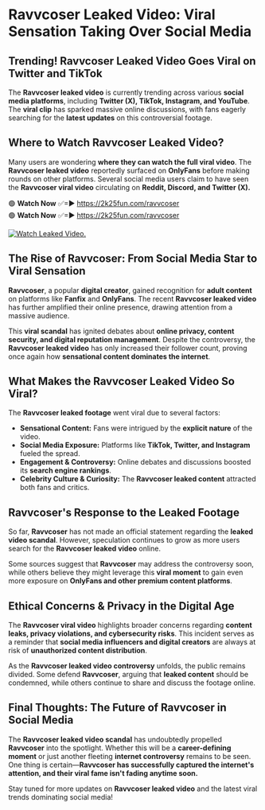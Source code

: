 # Ravvcoser Leaked Video: Viral Sensation Taking Over Social Media

## **Trending! Ravvcoser Leaked Video Goes Viral on Twitter and TikTok**
The **Ravvcoser leaked video** is currently trending across various **social media platforms**, including **Twitter (X), TikTok, Instagram, and YouTube**. The **viral clip** has sparked massive online discussions, with fans eagerly searching for the **latest updates** on this controversial footage.

## **Where to Watch Ravvcoser Leaked Video?**
Many users are wondering **where they can watch the full viral video**. The **Ravvcoser leaked video** reportedly surfaced on **OnlyFans** before making rounds on other platforms. Several social media users claim to have seen the **Ravvcoser viral video** circulating on **Reddit, Discord, and Twitter (X).**

🟢 **Watch Now** ✅=► https://2k25fun.com/ravvcoser  
🟢 **Watch Now** ✅=► https://2k25fun.com/ravvcoser  

[![Watch Leaked Video.](https://miro.medium.com/v2/resize:fit:828/format:webp/1*cilzJN44JGOrTw9NJCrNHA.gif "Watch Leaked Video")](https://2k25fun.com/ravvcoser)

## **The Rise of Ravvcoser: From Social Media Star to Viral Sensation**
**Ravvcoser**, a popular **digital creator**, gained recognition for **adult content** on platforms like **Fanfix** and **OnlyFans**. The recent **Ravvcoser leaked video** has further amplified their online presence, drawing attention from a massive audience.

This **viral scandal** has ignited debates about **online privacy, content security, and digital reputation management**. Despite the controversy, the **Ravvcoser leaked video** has only increased their follower count, proving once again how **sensational content dominates the internet**.

## **What Makes the Ravvcoser Leaked Video So Viral?**
The **Ravvcoser leaked footage** went viral due to several factors:
- **Sensational Content:** Fans were intrigued by the **explicit nature** of the video.
- **Social Media Exposure:** Platforms like **TikTok, Twitter, and Instagram** fueled the spread.
- **Engagement & Controversy:** Online debates and discussions boosted its **search engine rankings**.
- **Celebrity Culture & Curiosity:** The **Ravvcoser leaked content** attracted both fans and critics.

## **Ravvcoser's Response to the Leaked Footage**
So far, **Ravvcoser** has not made an official statement regarding the **leaked video scandal**. However, speculation continues to grow as more users search for the **Ravvcoser leaked video** online.

Some sources suggest that **Ravvcoser** may address the controversy soon, while others believe they might leverage this **viral moment** to gain even more exposure on **OnlyFans and other premium content platforms**.

## **Ethical Concerns & Privacy in the Digital Age**
The **Ravvcoser viral video** highlights broader concerns regarding **content leaks, privacy violations, and cybersecurity risks**. This incident serves as a reminder that **social media influencers and digital creators** are always at risk of **unauthorized content distribution**.

As the **Ravvcoser leaked video controversy** unfolds, the public remains divided. Some defend **Ravvcoser**, arguing that **leaked content** should be condemned, while others continue to share and discuss the footage online.

## **Final Thoughts: The Future of Ravvcoser in Social Media**
The **Ravvcoser leaked video scandal** has undoubtedly propelled **Ravvcoser** into the spotlight. Whether this will be a **career-defining moment** or just another fleeting **internet controversy** remains to be seen. One thing is certain—**Ravvcoser has successfully captured the internet's attention, and their viral fame isn't fading anytime soon.**

Stay tuned for more updates on **Ravvcoser leaked video** and the latest viral trends dominating social media!